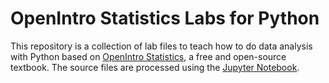 OpenIntro Statistics Labs for Python
==============

This repository is a collection of lab files to teach how to do data analysis with Python based on [OpenIntro Statistics](https://www.openintro.org/book/os/), a free and open-source textbook. The source files are processed using the [Jupyter Notebook](https://jupyter.org/).

